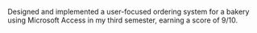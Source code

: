 Designed and implemented a user-focused ordering system for a bakery using Microsoft Access in my third semester, earning a score of 9/10.

